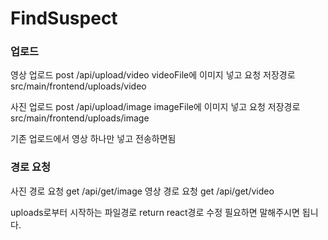 # FindSuspect

### 업로드

영상 업로드
post /api/upload/video
videoFile에 이미지 넣고 요청
저장경로 src/main/frontend/uploads/video

사진 업로드 
post /api/upload/image
imageFile에 이미지 넣고 요청
저장경로 src/main/frontend/uploads/image

기존 업로드에서 영상 하나만 넣고 전송하면됨 

### 경로 요청

사진 경로 요청
get /api/get/image
영상 경로 요청
get /api/get/video

uploads로부터 시작하는 파일경로 return
react경로 수정 필요하면 말해주시면 됩니다.




